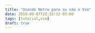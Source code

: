 ```yaml
---
title: "Usando Netrw para ou não o Vim"
date: 2019-09-07T22:32:12-03:00
tags: [tutorial,vim]
draft: true
---
```

